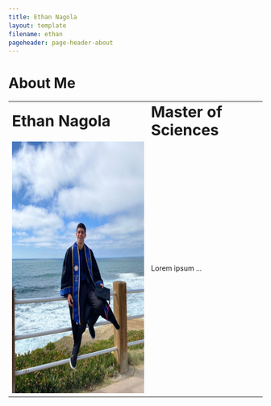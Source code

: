 ```yaml
---
title: Ethan Nagola
layout: template
filename: ethan
pageheader: page-header-about
--- 
```

# About Me

<table border="0">
 <tr>
    <td><b style="font-size:30px">Ethan Nagola</b></td>
    <td><b style="font-size:30px">Master of Sciences</b></td>
 </tr>
 <tr>
    <td><img src="/Photos/EthanPic.jpeg" width="400" height="500"></td>
    <td>Lorem ipsum ...</td>
 </tr>
</table>
